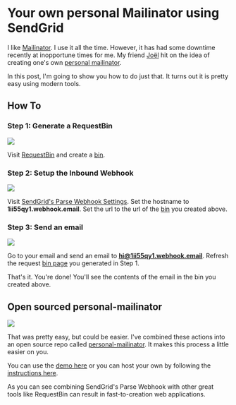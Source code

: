 # Your own personal Mailinator using SendGrid

I like [Mailinator](http://mailinator.com). I use it all the time. However, it has had some downtime recently at inopportune times for me. My friend [Joël](https://twitter.com/jf) hit on the idea of creating one's own [personal mailinator](http://personal-mailinator.herokuapp.com). 

In this post, I'm going to show you how to do just that. It turns out it is pretty easy using modern tools.

## How To

### Step 1: Generate a RequestBin

![](https://raw.githubusercontent.com/scottmotte/writings/master/images/personal-mailinator-0.png)

Visit [RequestBin](http://requestb.in) and create a [bin](http://requestb.in/1ii55qy1?inspect).

### Step 2: Setup the Inbound Webhook

![](https://raw.githubusercontent.com/scottmotte/writings/master/images/personal-mailinator-1.png)

Visit [SendGrid's Parse Webhook Settings](https://sendgrid.com/developer/reply). Set the hostname to **1ii55qy1.webhook.email**. Set the url to the url of the [bin](http://requestb.in/1ii55qy1?inspect) you created above.

### Step 3: Send an email

![](https://raw.githubusercontent.com/scottmotte/writings/master/images/personal-mailinator-2.png)

Go to your email and send an email to **hi@1ii55qy1.webhook.email**. Refresh the request [bin page](http://requestb.in/1ii55qy1?inspect) you generated in Step 1. 

That's it. You're done! You'll see the contents of the email in the bin you created above.

## Open sourced personal-mailinator

![](http://personal-mailinator.herokuapp.com/images/personal-mailinator.gif)

That was pretty easy, but could be easier. I've combined these actions into an open source repo called [personal-mailinator](https://github.com/scottmotte/personal-mailinator). It makes this process a little easier on you.

You can use the [demo here](http://http://personal-mailinator.herokuapp.com/) or you can host your own by following the [instructions here](https://github.com/scottmotte/personal-mailinator#deploy-to-heroku).

As you can see combining SendGrid's Parse Webhook with other great tools like RequestBin can result in fast-to-creation web applications.
